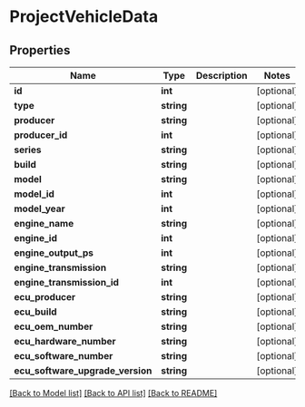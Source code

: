 # ProjectVehicleData

## Properties
Name | Type | Description | Notes
------------ | ------------- | ------------- | -------------
**id** | **int** |  | [optional] 
**type** | **string** |  | [optional] 
**producer** | **string** |  | [optional] 
**producer_id** | **int** |  | [optional] 
**series** | **string** |  | [optional] 
**build** | **string** |  | [optional] 
**model** | **string** |  | [optional] 
**model_id** | **int** |  | [optional] 
**model_year** | **int** |  | [optional] 
**engine_name** | **string** |  | [optional] 
**engine_id** | **int** |  | [optional] 
**engine_output_ps** | **int** |  | [optional] 
**engine_transmission** | **string** |  | [optional] 
**engine_transmission_id** | **int** |  | [optional] 
**ecu_producer** | **string** |  | [optional] 
**ecu_build** | **string** |  | [optional] 
**ecu_oem_number** | **string** |  | [optional] 
**ecu_hardware_number** | **string** |  | [optional] 
**ecu_software_number** | **string** |  | [optional] 
**ecu_software_upgrade_version** | **string** |  | [optional] 

[[Back to Model list]](../README.md#documentation-for-models) [[Back to API list]](../README.md#documentation-for-api-endpoints) [[Back to README]](../README.md)

